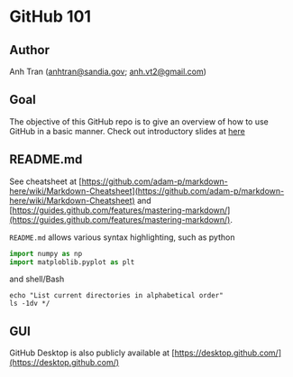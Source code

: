 # GitHub 101

## Author

Anh Tran (anhtran@sandia.gov; anh.vt2@gmail.com)

## Goal

The objective of this GitHub repo is to give an overview of how to use GitHub in a basic manner. Check out introductory slides at [here](https://github.com/anhvt2/github-tutorials/blob/main/githubTutorials.pdf)

## README.md

See cheatsheet at [https://github.com/adam-p/markdown-here/wiki/Markdown-Cheatsheet](https://github.com/adam-p/markdown-here/wiki/Markdown-Cheatsheet) and [https://guides.github.com/features/mastering-markdown/](https://guides.github.com/features/mastering-markdown/).

`README.md` allows various syntax highlighting, such as python

```python
import numpy as np
import matploblib.pyplot as plt
```

and shell/Bash
```shell
echo "List current directories in alphabetical order"
ls -1dv */
```


## GUI

GitHub Desktop is also publicly available at [https://desktop.github.com/](https://desktop.github.com/)


